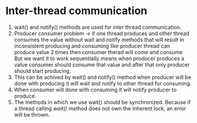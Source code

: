 # Inter-thread communication

1) wait() and notify() methods are used for inter thread communication.
2) Producer consumer problem -> if one thread produces and other thread consumes the value without wait and notify methods that will result in inconsistent producing and consuming like producer thread can produce value 2 times then consumer therad will come and consume But we want it to work sequentially means when producer produces a value consumer should consume that value and after that only producer should start producing.
3) This can be achived by wait() and notify() method when producer will be done with producing it will wait and notify to other thread for consuming.
4) When consumer will done with consuming it will notify producer to produce.
5) The methods in which we use wait() should be synchronized. Because if a thread calling *wait()* method does not own the inherent lock, an error will be thrown.
